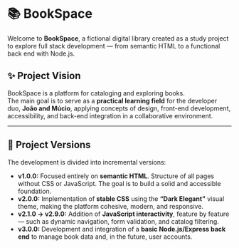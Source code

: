 # 📚 BookSpace

Welcome to **BookSpace**, a fictional digital library created as a study project to explore full stack development — from semantic HTML to a functional back end with Node.js.

## ✨ Project Vision

BookSpace is a platform for cataloging and exploring books.  
The main goal is to serve as a **practical learning field** for the developer duo, **João and Múcio**, applying concepts of design, front-end development, accessibility, and back-end integration in a collaborative environment.

---

## 🚀 Project Versions

The development is divided into incremental versions:

- **v1.0.0:** Focused entirely on **semantic HTML**. Structure of all pages without CSS or JavaScript. The goal is to build a solid and accessible foundation.  
- **v2.0.0:** Implementation of **stable CSS** using the **“Dark Elegant”** visual theme, making the platform cohesive, modern, and responsive.  
- **v2.1.0 → v2.9.0:** Addition of **JavaScript interactivity**, feature by feature — such as dynamic navigation, form validation, and catalog filtering.  
- **v3.0.0:** Development and integration of a **basic Node.js/Express back end** to manage book data and, in the future, user accounts.
